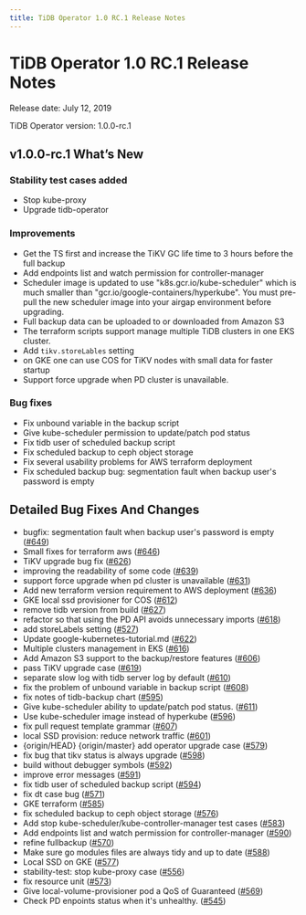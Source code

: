 ```yaml
---
title: TiDB Operator 1.0 RC.1 Release Notes
---
```


# TiDB Operator 1.0 RC.1 Release Notes

Release date: July 12, 2019

TiDB Operator version: 1.0.0-rc.1

## v1.0.0-rc.1 What’s New

### Stability test cases added

- Stop kube-proxy
- Upgrade tidb-operator

### Improvements

- Get the TS first and increase the TiKV GC life time to 3 hours before the full backup
- Add endpoints list and watch permission for controller-manager
- Scheduler image is updated to use "k8s.gcr.io/kube-scheduler" which is much smaller than "gcr.io/google-containers/hyperkube". You must pre-pull the new scheduler image into your airgap environment before upgrading.
- Full backup data can be uploaded to or downloaded from Amazon S3
- The terraform scripts support manage multiple TiDB clusters in one EKS cluster.
- Add `tikv.storeLables` setting
- on GKE one can use COS for TiKV nodes with small data for faster startup
- Support force upgrade when PD cluster is unavailable.

### Bug fixes

- Fix unbound variable in the backup script
- Give kube-scheduler permission to update/patch pod status
- Fix tidb user of scheduled backup script
- Fix scheduled backup to ceph object storage
- Fix several usability problems for AWS terraform deployment
- Fix scheduled backup bug: segmentation fault when backup user's password is empty

## Detailed Bug Fixes And Changes

- bugfix: segmentation fault when backup user's password is empty ([#649](https://github.com/pingcap/tidb-operator/pull/649))
- Small fixes for terraform aws ([#646](https://github.com/pingcap/tidb-operator/pull/646))
- TiKV upgrade bug fix ([#626](https://github.com/pingcap/tidb-operator/pull/626))
- improving the readability of some code ([#639](https://github.com/pingcap/tidb-operator/pull/639))
- support force upgrade when pd cluster is unavailable ([#631](https://github.com/pingcap/tidb-operator/pull/631))
- Add new terraform version requirement to AWS deployment ([#636](https://github.com/pingcap/tidb-operator/pull/636))
- GKE local ssd provisioner for COS ([#612](https://github.com/pingcap/tidb-operator/pull/612))
- remove tidb version from build ([#627](https://github.com/pingcap/tidb-operator/pull/627))
- refactor so that using the PD API avoids unnecessary imports ([#618](https://github.com/pingcap/tidb-operator/pull/618))
- add storeLabels setting ([#527](https://github.com/pingcap/tidb-operator/pull/527))
- Update google-kubernetes-tutorial.md ([#622](https://github.com/pingcap/tidb-operator/pull/622))
- Multiple clusters management in EKS ([#616](https://github.com/pingcap/tidb-operator/pull/616))
- Add Amazon S3 support to the backup/restore features ([#606](https://github.com/pingcap/tidb-operator/pull/606))
- pass TiKV upgrade case ([#619](https://github.com/pingcap/tidb-operator/pull/619))
- separate slow log with tidb server log by default ([#610](https://github.com/pingcap/tidb-operator/pull/610))
- fix the problem of unbound variable in backup script ([#608](https://github.com/pingcap/tidb-operator/pull/608))
- fix notes of tidb-backup chart ([#595](https://github.com/pingcap/tidb-operator/pull/595))
- Give kube-scheduler ability to update/patch pod status. ([#611](https://github.com/pingcap/tidb-operator/pull/611))
- Use kube-scheduler image instead of hyperkube ([#596](https://github.com/pingcap/tidb-operator/pull/596))
- fix pull request template grammar ([#607](https://github.com/pingcap/tidb-operator/pull/607))
- local SSD provision: reduce network traffic ([#601](https://github.com/pingcap/tidb-operator/pull/601))
- {origin/HEAD} {origin/master} add operator upgrade case ([#579](https://github.com/pingcap/tidb-operator/pull/579))
- fix bug that tikv status is always upgrade ([#598](https://github.com/pingcap/tidb-operator/pull/598))
- build without debugger symbols ([#592](https://github.com/pingcap/tidb-operator/pull/592))
- improve error messages ([#591](https://github.com/pingcap/tidb-operator/pull/591))
- fix tidb user of scheduled backup script ([#594](https://github.com/pingcap/tidb-operator/pull/594))
- fix dt case bug ([#571](https://github.com/pingcap/tidb-operator/pull/571))
- GKE terraform ([#585](https://github.com/pingcap/tidb-operator/pull/585))
- fix scheduled backup to ceph object storage ([#576](https://github.com/pingcap/tidb-operator/pull/576))
- Add stop kube-scheduler/kube-controller-manager test cases ([#583](https://github.com/pingcap/tidb-operator/pull/583))
- Add endpoints list and watch permission for controller-manager ([#590](https://github.com/pingcap/tidb-operator/pull/590))
- refine fullbackup ([#570](https://github.com/pingcap/tidb-operator/pull/570))
- Make sure go modules files are always tidy and up to date ([#588](https://github.com/pingcap/tidb-operator/pull/588))
- Local SSD on GKE ([#577](https://github.com/pingcap/tidb-operator/pull/577))
- stability-test: stop kube-proxy case ([#556](https://github.com/pingcap/tidb-operator/pull/556))
- fix resource unit ([#573](https://github.com/pingcap/tidb-operator/pull/573))
- Give local-volume-provisioner pod a QoS of Guaranteed ([#569](https://github.com/pingcap/tidb-operator/pull/569))
- Check PD enpoints status when it's unhealthy. ([#545](https://github.com/pingcap/tidb-operator/pull/545))

